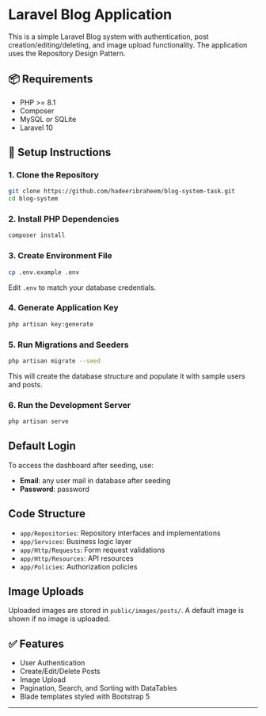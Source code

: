 # Laravel Blog Application

This is a simple Laravel Blog system with authentication, post creation/editing/deleting, and image upload functionality. The application uses the Repository Design Pattern.


## 📦 Requirements

- PHP >= 8.1
- Composer
- MySQL or SQLite
- Laravel 10


## 🚀 Setup Instructions

### 1. Clone the Repository

```bash
git clone https://github.com/hadeeribraheem/blog-system-task.git
cd blog-system
```

### 2. Install PHP Dependencies

```bash
composer install
```

### 3. Create Environment File

```bash
cp .env.example .env
```

Edit `.env` to match your database credentials.

### 4. Generate Application Key

```bash
php artisan key:generate
```

### 5. Run Migrations and Seeders

```bash
php artisan migrate --seed
```

This will create the database structure and populate it with sample users and posts.

### 6. Run the Development Server

```bash
php artisan serve
```


##  Default Login

To access the dashboard after seeding, use:

- **Email**: any user mail in database after seeding
- **Password**: password


## Code Structure

- `app/Repositories`: Repository interfaces and implementations
- `app/Services`: Business logic layer
- `app/Http/Requests`: Form request validations
- `app/Http/Resources`: API resources
- `app/Policies`: Authorization policies

## Image Uploads

Uploaded images are stored in `public/images/posts/`. A default image is shown if no image is uploaded.

## ✅ Features

- User Authentication
- Create/Edit/Delete Posts
- Image Upload 
- Pagination, Search, and Sorting with DataTables
- Blade templates styled with Bootstrap 5

---
